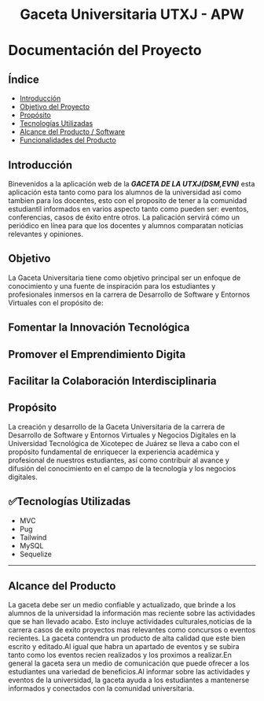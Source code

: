 <h1 align="center">Gaceta Universitaria UTXJ - APW</h1>

# Documentación del Proyecto

## Índice

- [Introducción](#Introducción)
- [Objetivo del Proyecto](#Objetivo)
- [Propósito](#Propósito)
- [Tecnologías Utilizadas](#Tecnologías_Utilizadas)
- [Alcance del Producto / Software](#Alcance)
- [Funcionalidades del Producto](#Funcionalidades)

## Introducción
Binevenidos a la aplicación web de la ***GACETA DE LA UTXJ(DSM,EVN)*** esta aplicación esta tanto como para los alumnos de la universidad así como tambien para los docentes, esto con el proposito de tener a la comunidad estudiantil informados en varios aspecto tanto como pueden ser: eventos, conferencias, casos de éxito entre otros. La palicación servirá cómo un periódico en línea para que los docentes y alumnos comparatan noticias relevantes y opiniones.

## Objetivo
La Gaceta Universitaria tiene como objetivo principal ser un enfoque de conocimiento y una fuente de inspiración para los estudiantes y profesionales inmersos en la carrera de Desarrollo de Software y Entornos Virtuales  con el propósito de: 
## Fomentar la Innovación Tecnológica
## Promover el Emprendimiento Digita
## Facilitar la Colaboración Interdisciplinaria

## Propósito 
La creación y desarrollo de la Gaceta Universitaria de la carrera de Desarrollo de Software y Entornos Virtuales y Negocios Digitales en la Universidad Tecnológica de Xicotepec de Juárez se lleva a cabo con el propósito fundamental de enriquecer la experiencia académica y profesional de nuestros estudiantes, así como contribuir al avance y difusión del conocimiento en el campo de la tecnología y los negocios digitales.

## :white_check_mark:Tecnologías Utilizadas

- MVC
- Pug
- Tailwind
- MySQL
- Sequelize
- - -

## Alcance del Producto 
La gaceta debe ser un medio confiable y actualizado, que brinde a los alumnos de la universidad la información mas reciente sobre las actividades que se han llevado acabo.
Esto incluye actividades culturales,noticias de la carrera casos de exito proyectos mas relevantes como concursos o eventos recientes.
La gaceta contendra un producto de alta calidad que este bien escrito y editado.Al igual que habra un apartado de eventos y se subira tanto como los eventos recien realizados y los proximos a realizar.En general la gaceta sera un medio de comunicación que puede ofrecer a los estudiantes una variedad de beneficios.Al informar sobre las actividades y eventos de la universidad, la gaceta ayuda a los estudiantes a mantenerse informados y conectados con la comunidad universitaria.

